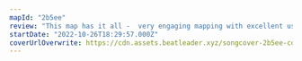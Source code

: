 ```yaml
---
mapId: "2b5ee"
review: "This map has it all -  very engaging mapping with excellent use of arcs & chains and fantastic flow and representation of the music, as well as sublime lighting, visuals, and colours! The fun factor is off the charts - 3 and a half minutes of pure joy to play:)"
startDate: "2022-10-26T18:29:57.000Z"
coverUrlOverwrite: https://cdn.assets.beatleader.xyz/songcover-2b5ee-cover.jpg
---
```


